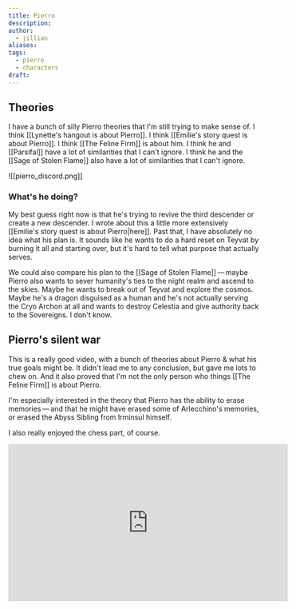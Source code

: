 ```yaml
---
title: Pierro
description: 
author:
  - jillian
aliases: 
tags:
  - pierro
  - characters
draft:
---
```

## Theories
I have a bunch of silly Pierro theories that I'm still trying to make sense of. I think [[Lynette's hangout is about Pierro]]. I think [[Emilie's story quest is about Pierro]]. I think [[The Feline Firm]] is about him. I think he and [[Parsifal]] have a lot of similarities that I can't ignore. I think he and the [[Sage of Stolen Flame]] also have a lot of similarities that I can't ignore.

![[pierro_discord.png]]
### What's he doing?
My best guess right now is that he's trying to revive the third descender or create a new descender. I wrote about this a little more extensively [[Emilie's story quest is about Pierro|here]]. Past that, I have absolutely no idea what his plan is. It sounds like he wants to do a hard reset on Teyvat by burning it all and starting over, but it's hard to tell what purpose that actually serves.

We could also compare his plan to the [[Sage of Stolen Flame]] — maybe Pierro also wants to sever humanity's ties to the night realm and ascend to the skies. Maybe he wants to break out of Teyvat and explore the cosmos. Maybe he's a dragon disguised as a human and he's not actually serving the Cryo Archon at all and wants to destroy Celestia and give authority back to the Sovereigns. I don't know.
## Pierro's silent war
This is a really good video, with a bunch of theories about Pierro & what his true goals might be. It didn't lead me to any conclusion, but gave me lots to chew on. And it also proved that I'm not the only person who things [[The Feline Firm]] is about Pierro.

I'm especially interested in the theory that Pierro has the ability to erase memories — and that he might have erased some of Arlecchino's memories, or erased the Abyss Sibling from Irminsul himself.

I also really enjoyed the chess part, of course.

<iframe width="560" height="315" src="https://www.youtube.com/embed/_RlK9Cl6i80?si=z9bDxoT5FRMsjNeu" title="YouTube video player" frameborder="0" allow="accelerometer; autoplay; clipboard-write; encrypted-media; gyroscope; picture-in-picture; web-share" referrerpolicy="strict-origin-when-cross-origin" allowfullscreen></iframe>

